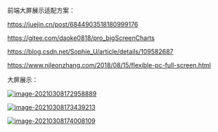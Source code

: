 前端大屏展示适配方案：

https://juejin.cn/post/6844903518180999176

https://gitee.com/daoke0818/pro_bigScreenCharts

https://blog.csdn.net/Sophie_U/article/details/109582687

https://www.njleonzhang.com/2018/08/15/flexible-pc-full-screen.html







大屏展示：

[![image-20210308172958889](C:\Users\admin\AppData\Roaming\Typora\typora-user-images\image-20210308172958889.png)](https://github.com/chellel/dashboard-project)

[![image-20210308173439213](C:\Users\admin\AppData\Roaming\Typora\typora-user-images\image-20210308173439213.png)](https://github.com/DataV-Team/DataV)

[![image-20210308174008109](C:\Users\admin\AppData\Roaming\Typora\typora-user-images\image-20210308174008109.png)](https://github.com/L-noodle/vue-big-screen)



